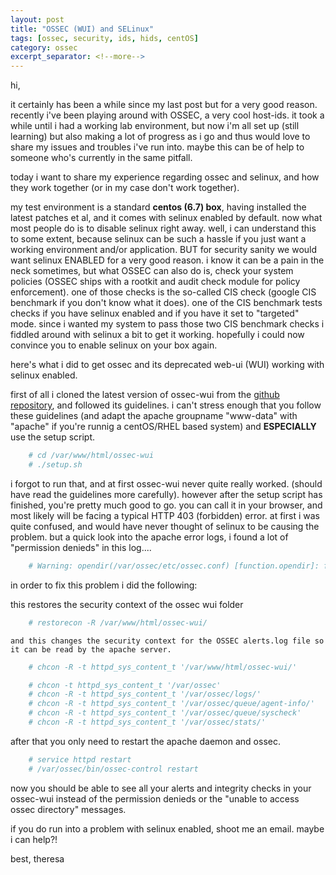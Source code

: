 ```yaml
---
layout: post
title: "OSSEC (WUI) and SELinux"
tags: [ossec, security, ids, hids, centOS]
category: ossec
excerpt_separator: <!--more-->
---
```


hi,

it certainly has been a while since my last post but for a very good reason. recently i've been playing around with OSSEC, a very cool host-ids.
it took a while until i had a working lab environment, but now i'm all set up (still learning) but also making a lot of progress as i go and thus would love to share my issues and troubles i've run into.
maybe this can be of help to someone who's currently in the same pitfall.

today i want to share my experience regarding ossec and selinux, and how they work together (or in my case don't work together).

<!--more-->

my test environment is a standard **centos (6.7) box**, having installed the latest patches et al, and it comes with selinux enabled by default. now what most people do is to disable selinux right away. well, i can understand this to some extent, because selinux can be such a hassle if you just want a working environment and/or application. BUT for security sanity we would want selinux ENABLED for a very good reason. i know it can be a pain in the neck sometimes, but what OSSEC can also do is, check your system policies (OSSEC ships with a rootkit and audit check module for policy enforcement). one of those checks is the so-called CIS check (google CIS benchmark if you don't know what it does).
one of the CIS benchmark tests checks if you have selinux enabled and if you have it set to "targeted" mode. since i wanted my system to pass those two CIS benchmark checks i fiddled around with selinux a bit to get it working.
hopefully i could now convince you to enable selinux on your box again.

here's what i did to get ossec and its deprecated web-ui (WUI) working with selinux enabled.

<!--more-->

first of all i cloned the latest version of ossec-wui from the [github repository](https://github.com/ossec/ossec-wui), and followed its guidelines. i can't stress enough that you follow these guidelines (and adapt the apache groupname "www-data" with "apache" if you're runnig a centOS/RHEL based system) and **ESPECIALLY** use the setup script.


```ruby
    # cd /var/www/html/ossec-wui
    # ./setup.sh
```

i forgot to run that, and at first ossec-wui never quite really worked. (should have read the guidelines more carefully).
however after the setup script has finished, you're pretty much good to go. you can call it in your browser, and most likely will be facing a typical HTTP 403 (forbidden) error.
at first i was quite confused, and would have never thought of selinux to be causing the problem.
but a quick look into the apache error logs, i found a lot of "permission denieds" in this log....

```ruby
    # Warning: opendir(/var/ossec/etc/ossec.conf) [function.opendir]: failed to open dir: Permission denied in /var/www/ossec-wui/lib/os_lib_handle.php on line 94
```

in order to fix this problem i did the following:

   this restores the security context of the ossec wui folder

```ruby
    # restorecon -R /var/www/html/ossec-wui/
```

    and this changes the security context for the OSSEC alerts.log file so it can be read by the apache server. 

```ruby
    # chcon -R -t httpd_sys_content_t '/var/www/html/ossec-wui/'

    # chcon -t httpd_sys_content_t '/var/ossec'
    # chcon -R -t httpd_sys_content_t '/var/ossec/logs/'
    # chcon -R -t httpd_sys_content_t '/var/ossec/queue/agent-info/'
    # chcon -R -t httpd_sys_content_t '/var/ossec/queue/syscheck'
    # chcon -R -t httpd_sys_content_t '/var/ossec/stats/'
```

   after that you only need to restart the apache daemon and ossec.

```ruby
    # service httpd restart
    # /var/ossec/bin/ossec-control restart
```

   now you should be able to see all your alerts and integrity checks in your ossec-wui instead of the permission denieds or the "unable to access ossec directory" messages.

   if you do run into a problem with selinux enabled, shoot me an email. maybe i can help?!

   best,
   theresa
